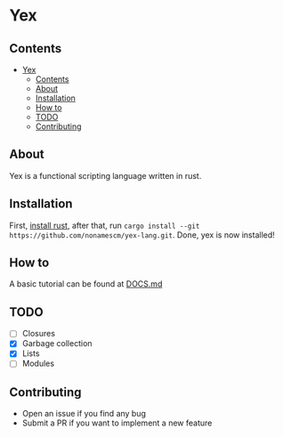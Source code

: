 # Yex

## Contents

- [Yex](#yex)
  - [Contents](#contents)
  - [About](#about)
  - [Installation](#installation)
  - [How to](#how-to)
  - [TODO](#todo)
  - [Contributing](#contributing)

## About

Yex is a functional scripting language written in rust. <!--TODO: More information-->

## Installation

First, [install rust](https://doc.rust-lang.org/book/ch01-01-installation.html),
after that, run `cargo install --git https://github.com/nonamescm/yex-lang.git`.
Done, yex is now installed!

## How to

A basic tutorial can be found at [DOCS.md](/DOCS.md)

## TODO

- [ ] Closures
- [x] Garbage collection
- [x] Lists
- [ ] Modules

## Contributing

- Open an issue if you find any bug
- Submit a PR if you want to implement a new feature
